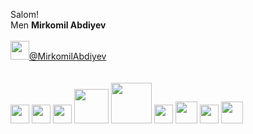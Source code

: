 Salom! <br/>
Men <b>Mirkomil Abdiyev</b> <br/>
<br/>
<a href="https://t.me/mirkomilabdiyev"><img src="https://cdn-icons-png.flaticon.com/512/906/906377.png" width="30">@MirkomilAbdiyev</a>
<br><br>
<b></b><br>
<img src="https://cdn-icons-png.flaticon.com/512/1051/1051277.png" width="30">
<img src="https://cdn-icons-png.flaticon.com/512/732/732190.png" width="30">
<img src="https://web-creator.ru/uploads/Page/57/bootstrap.svg" width="30">
<img src="https://cdn.freebiesupply.com/logos/large/2x/mysql-logo-png-transparent.png" width="55">
<img src="https://upload.wikimedia.org/wikipedia/commons/thumb/3/38/SQLite370.svg/1280px-SQLite370.svg.png" width="65">
<img src="https://iconape.com/wp-content/png_logo_vector/git-icon.png" width="30">
<img src="http://steringm.ru/uploads/posts/61a00b89c4e84.png?v0.8.18" width="35">
<img src="https://cdn-icons-png.flaticon.com/512/5968/5968350.png" width="30">
<img src="https://excklusiveit.com/wp-content/themes/excklusiveit/img/django_sites_iVoCwp1.png" width="35">
